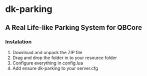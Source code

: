 # dk-parking
## A Real Life-like Parking System for QBCore

### Instalation
1. Download and unpack the ZIP file
2. Drag and drop the folder in to your resource folder
3. Configure everything in config.lua
4. Add ensure dk-parking to your server.cfg